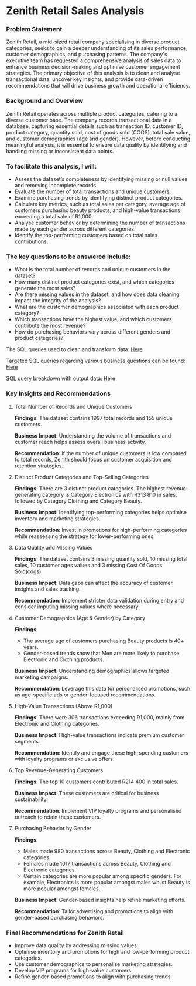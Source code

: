 # Zenith Retail Sales Analysis

### Problem Statement
Zenith Retail, a mid-sized retail company specialising in diverse product categories, seeks to gain a deeper understanding of its sales performance, customer demographics, and purchasing patterns. The company's executive team has requested a comprehensive analysis of sales data to enhance business decision-making and optimise customer engagement strategies. The primary objective of this analysis is to clean and analyse transactional data, uncover key insights, and provide data-driven recommendations that will drive business growth and operational efficiency.

### Background and Overview
Zenith Retail operates across multiple product categories, catering to a diverse customer base. The company records transactional data in a database, capturing essential details such as transaction ID, customer ID, product category, quantity sold, cost of goods sold (COGS), total sale value, and customer demographics (age and gender). However, before conducting meaningful analysis, it is essential to ensure data quality by identifying and handling missing or inconsistent data points.

### To facilitate this analysis, I will:
- Assess the dataset’s completeness by identifying missing or null values and removing incomplete records.
- Evaluate the number of total transactions and unique customers.
- Examine purchasing trends by identifying distinct product categories.
- Calculate key metrics, such as total sales per category, average age of customers purchasing beauty products, and high-value transactions exceeding a total sale of R1,000.
- Analyse customer behavior by determining the number of transactions made by each gender across different categories.
- Identify the top-performing customers based on total sales contributions.

### The key questions to be answered include:
- What is the total number of records and unique customers in the dataset?
- How many distinct product categories exist, and which categories generate the most sales?
- Are there missing values in the dataset, and how does data cleaning impact the integrity of the analysis?
- What are the customer demographics associated with each product category?
- Which transactions have the highest value, and which customers contribute the most revenue?
- How do purchasing behaviors vary across different genders and product categories?

The SQL queries used to clean and transform data: [Here](https://github.com/Buhle-Mkhwanazi/Retail-Sales-Analysis/blob/main/Retail%20Sales%20data%20cleaned.sql)

Targeted SQL queries regarding various business questions can be found: [Here](https://github.com/Buhle-Mkhwanazi/Retail-Sales-Analysis/blob/main/Retail%20Sales%20Analysis%20SQLQuery.sql)

SQL query breakdown with output data: [Here]()

### Key Insights and Recommendations

1. Total Number of Records and Unique Customers
   
   **Findings**: The dataset contains 1997 total records and 155 unique customers.

   **Business Impact**: Understanding the volume of transactions and customer reach helps assess overall business activity.

   **Recommendation**: If the number of unique customers is low compared to total records, Zenith should focus on customer acquisition and retention strategies.

3. Distinct Product Categories and Top-Selling Categories

   **Findings**: There are 3 distinct product categories. The highest revenue-generating category is Category Electronics with R313 810 in sales, followed by Category Clothing and Category Beauty.

   **Business Impact**: Identifying top-performing categories helps optimise inventory and marketing strategies.

   **Recommendation**: Invest in promotions for high-performing categories while reassessing the strategy for lower-performing ones.

5. Data Quality and Missing Values

   **Findings**: The dataset contains 3 missing quantity sold, 10 missing total sales, 10 customer ages values and 3 missing Cost Of Goods Sold(cogs).

   **Business Impact**: Data gaps can affect the accuracy of customer insights and sales tracking.

   **Recommendation**: Implement stricter data validation during entry and consider imputing missing values where necessary.

6. Customer Demographics (Age & Gender) by Category

   **Findings**:
   - The average age of customers purchasing Beauty products is 40+ years.
   - Gender-based trends show that Men are more likely to purchase Electronic and Clothing products.

   **Business Impact**: Understanding demographics allows targeted marketing campaigns.

   **Recommendation**: Leverage this data for personalised promotions, such as age-specific ads or gender-focused recommendations.

8. High-Value Transactions (Above R1,000)

   **Findings**: There were 306 transactions exceeding R1,000, mainly from Electronic and Clothing categories.

   **Business Impact**: High-value transactions indicate premium customer segments.

   **Recommendation**: Identify and engage these high-spending customers with loyalty programs or exclusive offers.

10. Top Revenue-Generating Customers

    **Findings**: The top 10 customers contributed R214 400 in total sales.

    **Business Impact**: These customers are critical for business sustainability.

    **Recommendation**: Implement VIP loyalty programs and personalised outreach to retain these customers.

12. Purchasing Behavior by Gender

    **Findings**:
    - Males made 980 transactions across Beauty, Clothing and Electronic categories.
    - Females made 1017 transactions across Beauty, Clothing and Electronic categories.
    - Certain categories are more popular among specific genders. For example, Electronics is more popular amongst males whilst Beauty is more popular amongst females.
    
    **Business Impact**: Gender-based insights help refine marketing efforts.

    **Recommendation**: Tailor advertising and promotions to align with gender-based purchasing behaviors.

### Final Recommendations for Zenith Retail

- Improve data quality by addressing missing values.
- Optimise inventory and promotions for high and low-performing product categories.
- Use customer demographics to personalise marketing strategies.
- Develop VIP programs for high-value customers.
- Refine gender-based promotions to align with purchasing trends.
